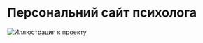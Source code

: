 # Персональний сайт психолога
![Иллюстрация к проекту](https://github.com/dmitry-conquer/psycho_health/blob/main/cover_psycho.jpg)
